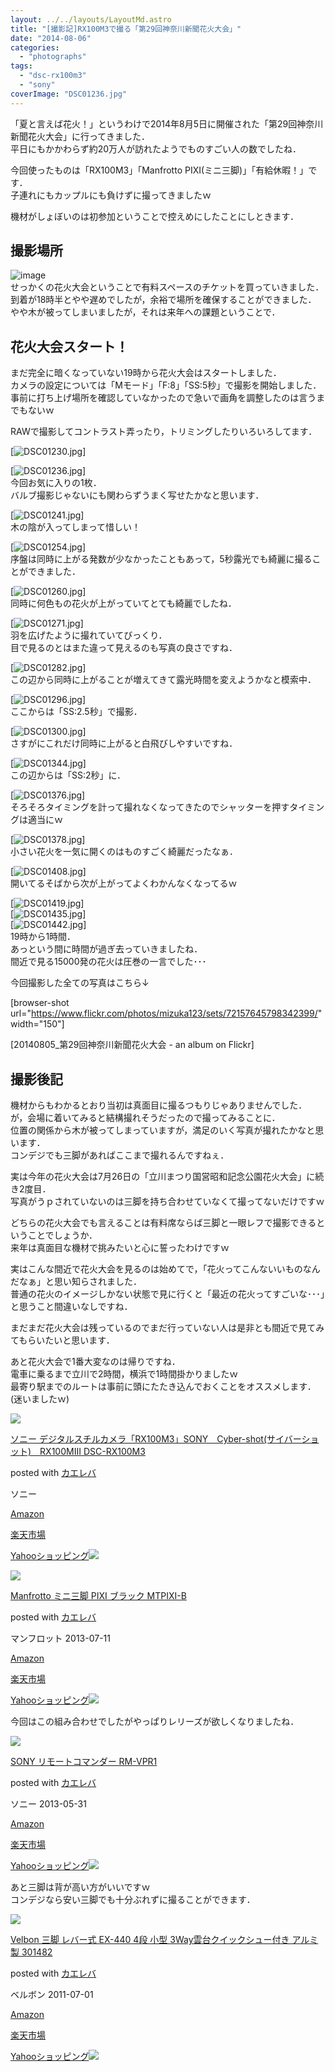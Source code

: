 ```yaml
---
layout: ../../layouts/LayoutMd.astro
title: "[撮影記]RX100M3で撮る「第29回神奈川新聞花火大会」"
date: "2014-08-06"
categories: 
  - "photographs"
tags: 
  - "dsc-rx100m3"
  - "sony"
coverImage: "DSC01236.jpg"
---
```


「夏と言えば花火！」というわけで2014年8月5日に開催された「第29回神奈川新聞花火大会」に行ってきました．  
平日にもかかわらず約20万人が訪れたようでものすごい人の数でしたね．

今回使ったものは「RX100M3」「Manfrotto PIXI(ミニ三脚)」「有給休暇！」です．  
子連れにもカップルにも負けずに撮ってきましたｗ

機材がしょぼいのは初参加ということで控えめにしたことにしときます．

## 撮影場所

![image](/archive/images/image2.png "image")   
せっかくの花火大会ということで有料スペースのチケットを買っていきました．  
到着が18時半とやや遅めでしたが，余裕で場所を確保することができました．  
やや木が被ってしまいましたが，それは来年への課題ということで．

## 花火大会スタート！

まだ完全に暗くなっていない19時から花火大会はスタートしました．  
カメラの設定については「Mモード」「F:8」「SS:5秒」で撮影を開始しました．  
事前に打ち上げ場所を確認していなかったので急いで画角を調整したのは言うまでもないｗ

RAWで撮影してコントラスト弄ったり，トリミングしたりいろいろしてます．

[![DSC01230.jpg](/archive/images/14653205928_4e528e69f8_b.jpg)]

[![DSC01236.jpg](/archive/images/14859696633_07a1df5404_b.jpg)]  
今回お気に入りの1枚．  
バルブ撮影じゃないにも関わらずうまく写せたかなと思います．

[![DSC01241.jpg](/archive/images/14836751461_96d6f917d5_b.jpg)]  
木の陰が入ってしまって惜しい！

[![DSC01254.jpg](/archive/images/14839854415_5528bb92d6_b.jpg)]  
序盤は同時に上がる発数が少なかったこともあって，5秒露光でも綺麗に撮ることができました．

[![DSC01260.jpg](/archive/images/14653215159_36392a7a5f_b.jpg)]  
同時に何色もの花火が上がっていてとても綺麗でしたね．

[![DSC01271.jpg](/archive/images/14653245148_b8c75ebf9b_b.jpg)]  
羽を広げたように撮れていてびっくり．  
目で見るのとはまた違って見えるのも写真の良さですね．

[![DSC01282.jpg](/archive/images/14859740163_99f27be40d_b.jpg)]  
この辺から同時に上がることが増えてきて露光時間を変えようかなと模索中．

[![DSC01296.jpg](/archive/images/14839524152_c939d2a0d7_b.jpg)]  
ここからは「SS:2.5秒」で撮影．

[![DSC01300.jpg](/archive/images/14837525544_5e58276d06_b.jpg)]  
さすがにこれだけ同時に上がると白飛びしやすいですね．

[![DSC01344.jpg](/archive/images/14859762533_c9d8ec88d8_b.jpg)]  
この辺からは「SS:2秒」に．

[![DSC01376.jpg](/archive/images/14653215310_3d66e885a5_b.jpg)]  
そろそろタイミングを計って撮れなくなってきたのでシャッターを押すタイミングは適当にｗ

[![DSC01378.jpg](/archive/images/14859780663_0e7ce4f7e8_b.jpg)]  
小さい花火を一気に開くのはものすごく綺麗だったなぁ．

[![DSC01408.jpg](/archive/images/14839921795_3194957391_b.jpg)]  
開いてるそばから次が上がってよくわかんなくなってるｗ

[![DSC01419.jpg](/archive/images/14859793023_07b9d53f0c_b.jpg)]  
[![DSC01435.jpg](/archive/images/14653288309_90b605982f_b.jpg)]  
[![DSC01442.jpg](/archive/images/14653319088_c5067436b7_b.jpg)]  
19時から1時間．  
あっという間に時間が過ぎ去っていきましたね．  
間近で見る15000発の花火は圧巻の一言でした･･･

今回撮影した全ての写真はこちら↓

\[browser-shot url="https://www.flickr.com/photos/mizuka123/sets/72157645798342399/" width="150"\]

[20140805\_第29回神奈川新聞花火大会 - an album on Flickr]

## 撮影後記

機材からもわかるとおり当初は真面目に撮るつもりじゃありませんでした．  
が，会場に着いてみると結構撮れそうだったので撮ってみることに．  
位置の関係から木が被ってしまっていますが，満足のいく写真が撮れたかなと思います．  
コンデジでも三脚があればここまで撮れるんですねぇ．

実は今年の花火大会は7月26日の「立川まつり国営昭和記念公園花火大会」に続き2度目．  
写真がうｐされていないのは三脚を持ち合わせていなくて撮ってないだけですｗ

どちらの花火大会でも言えることは有料席ならば三脚と一眼レフで撮影できるということでしょうか．  
来年は真面目な機材で挑みたいと心に誓ったわけですｗ

実はこんな間近で花火大会を見るのは始めてで，「花火ってこんないいものなんだなぁ」と思い知らされました．  
普通の花火のイメージしかない状態で見に行くと「最近の花火ってすごいな･･･」と思うこと間違いなしですね．

まだまだ花火大会は残っているのでまだ行っていない人は是非とも間近で見てみてもらいたいと思います．

あと花火大会で1番大変なのは帰りですね．  
電車に乗るまで立川で2時間，横浜で1時間掛かりましたｗ  
最寄り駅までのルートは事前に頭にたたき込んでおくことをオススメします．(迷いましたｗ)

[![](/archive/images/41VTNIwgKlL._SL160_.jpg)](https://www.amazon.co.jp/exec/obidos/ASIN/B00KD43UTQ/mizuka123-22/ref=nosim/)

[ソニー デジタルスチルカメラ「RX100M3」SONY　Cyber-shot(サイバーショット)　RX100MIII DSC-RX100M3](https://www.amazon.co.jp/exec/obidos/ASIN/B00KD43UTQ/mizuka123-22/ref=nosim/)

posted with [カエレバ](http://kaereba.com)

ソニー

[Amazon](http://www.amazon.co.jp/gp/search?keywords=%83%5C%83j%81%5B%20%83f%83W%83%5E%83%8B%83X%83%60%83%8B%83J%83%81%83%89%81uRX100M3%81vSONY%81%40Cyber-shot%28%83T%83C%83o%81%5B%83V%83%87%83b%83g%29%81%40RX100MIII%20DSC-RX100M3&__mk_ja_JP=%83J%83%5E%83J%83i&tag=mizuka123-22 "アマゾン")

[楽天市場](http://hb.afl.rakuten.co.jp/hgc/032b53ee.4b34c5ee.0f4a541e.f440145e/?pc=http%3A%2F%2Fsearch.rakuten.co.jp%2Fsearch%2Fmall%2F%25E3%2582%25BD%25E3%2583%258B%25E3%2583%25BC%2520%25E3%2583%2587%25E3%2582%25B8%25E3%2582%25BF%25E3%2583%25AB%25E3%2582%25B9%25E3%2583%2581%25E3%2583%25AB%25E3%2582%25AB%25E3%2583%25A1%25E3%2583%25A9%25E3%2580%258CRX100M3%25E3%2580%258DSONY%25E3%2580%2580Cyber-shot%2528%25E3%2582%25B5%25E3%2582%25A4%25E3%2583%2590%25E3%2583%25BC%25E3%2582%25B7%25E3%2583%25A7%25E3%2583%2583%25E3%2583%2588%2529%25E3%2580%2580RX100MIII%2520DSC-RX100M3%2F-%2Ff.1-p.1-s.1-sf.0-st.A-v.2%3Fx%3D0%26scid%3Daf_ich_link_urltxt%26m%3Dhttp%3A%2F%2Fm.rakuten.co.jp%2F "楽天市場")

[Yahooショッピング![](//ad.jp.ap.valuecommerce.com/servlet/gifbanner?sid=3066752&pid=881990642)](//ck.jp.ap.valuecommerce.com/servlet/referral?sid=3066752&pid=881990642&vc_url=http%3A%2F%2Fshopping.search.yahoo.co.jp%2Fsearch%3FuIv%3Don%26ei%3DUTF-8%26tab_ex%3Dcommerce%26slider%3D0%26va%3D%25E3%2582%25BD%25E3%2583%258B%25E3%2583%25BC%2520%25E3%2583%2587%25E3%2582%25B8%25E3%2582%25BF%25E3%2583%25AB%25E3%2582%25B9%25E3%2583%2581%25E3%2583%25AB%25E3%2582%25AB%25E3%2583%25A1%25E3%2583%25A9%25E3%2580%258CRX100M3%25E3%2580%258DSONY%25E3%2580%2580Cyber-shot%2528%25E3%2582%25B5%25E3%2582%25A4%25E3%2583%2590%25E3%2583%25BC%25E3%2582%25B7%25E3%2583%25A7%25E3%2583%2583%25E3%2583%2588%2529%25E3%2580%2580RX100MIII%2520DSC-RX100M3 "Yahooショッピング")

[![](/archive/images/41wXr9AHu8L._SL160_.jpg)](https://www.amazon.co.jp/exec/obidos/ASIN/B00D76RNLS/mizuka123-22/ref=nosim/)

[Manfrotto ミニ三脚 PIXI ブラック MTPIXI-B](https://www.amazon.co.jp/exec/obidos/ASIN/B00D76RNLS/mizuka123-22/ref=nosim/)

posted with [カエレバ](http://kaereba.com)

マンフロット 2013-07-11

[Amazon](http://www.amazon.co.jp/gp/search?keywords=Manfrotto%20%83~%83j%8EO%8Br%20PIXI%20%83u%83%89%83b%83N%20MTPIXI-B&__mk_ja_JP=%83J%83%5E%83J%83i&tag=mizuka123-22 "アマゾン")

[楽天市場](http://hb.afl.rakuten.co.jp/hgc/032b53ee.4b34c5ee.0f4a541e.f440145e/?pc=http%3A%2F%2Fsearch.rakuten.co.jp%2Fsearch%2Fmall%2FManfrotto%2520%25E3%2583%259F%25E3%2583%258B%25E4%25B8%2589%25E8%2584%259A%2520PIXI%2520%25E3%2583%2596%25E3%2583%25A9%25E3%2583%2583%25E3%2582%25AF%2520MTPIXI-B%2F-%2Ff.1-p.1-s.1-sf.0-st.A-v.2%3Fx%3D0%26scid%3Daf_ich_link_urltxt%26m%3Dhttp%3A%2F%2Fm.rakuten.co.jp%2F "楽天市場")

[Yahooショッピング![](//ad.jp.ap.valuecommerce.com/servlet/gifbanner?sid=3066752&pid=881990642)](//ck.jp.ap.valuecommerce.com/servlet/referral?sid=3066752&pid=881990642&vc_url=http%3A%2F%2Fshopping.search.yahoo.co.jp%2Fsearch%3FuIv%3Don%26ei%3DUTF-8%26tab_ex%3Dcommerce%26slider%3D0%26va%3DManfrotto%2520%25E3%2583%259F%25E3%2583%258B%25E4%25B8%2589%25E8%2584%259A%2520PIXI%2520%25E3%2583%2596%25E3%2583%25A9%25E3%2583%2583%25E3%2582%25AF%2520MTPIXI-B "Yahooショッピング")

今回はこの組み合わせでしたがやっぱりレリーズが欲しくなりましたね．

[![](/archive/images/31TzVihuycL._SL160_.jpg)](https://www.amazon.co.jp/exec/obidos/ASIN/B00BPJUQOK/mizuka123-22/ref=nosim/)

[SONY リモートコマンダー RM-VPR1](https://www.amazon.co.jp/exec/obidos/ASIN/B00BPJUQOK/mizuka123-22/ref=nosim/)

posted with [カエレバ](http://kaereba.com)

ソニー 2013-05-31

[Amazon](http://www.amazon.co.jp/gp/search?keywords=SONY%20%83%8A%83%82%81%5B%83g%83R%83%7D%83%93%83_%81%5B%20RM-VPR1&__mk_ja_JP=%83J%83%5E%83J%83i&tag=mizuka123-22 "アマゾン")

[楽天市場](http://hb.afl.rakuten.co.jp/hgc/032b53ee.4b34c5ee.0f4a541e.f440145e/?pc=http%3A%2F%2Fsearch.rakuten.co.jp%2Fsearch%2Fmall%2FSONY%2520%25E3%2583%25AA%25E3%2583%25A2%25E3%2583%25BC%25E3%2583%2588%25E3%2582%25B3%25E3%2583%259E%25E3%2583%25B3%25E3%2583%2580%25E3%2583%25BC%2520RM-VPR1%2F-%2Ff.1-p.1-s.1-sf.0-st.A-v.2%3Fx%3D0%26scid%3Daf_ich_link_urltxt%26m%3Dhttp%3A%2F%2Fm.rakuten.co.jp%2F "楽天市場")

[Yahooショッピング![](//ad.jp.ap.valuecommerce.com/servlet/gifbanner?sid=3066752&pid=881990642)](//ck.jp.ap.valuecommerce.com/servlet/referral?sid=3066752&pid=881990642&vc_url=http%3A%2F%2Fshopping.search.yahoo.co.jp%2Fsearch%3FuIv%3Don%26ei%3DUTF-8%26tab_ex%3Dcommerce%26slider%3D0%26va%3DSONY%2520%25E3%2583%25AA%25E3%2583%25A2%25E3%2583%25BC%25E3%2583%2588%25E3%2582%25B3%25E3%2583%259E%25E3%2583%25B3%25E3%2583%2580%25E3%2583%25BC%2520RM-VPR1 "Yahooショッピング")

あと三脚は背が高い方がいいですｗ  
コンデジなら安い三脚でも十分ぶれずに撮ることができます．

[![](/archive/images/41ofGJ7FQCL._SL160_.jpg)](https://www.amazon.co.jp/exec/obidos/ASIN/B0053CEPQU/mizuka123-22/ref=nosim/)

[Velbon 三脚 レバー式 EX-440 4段 小型 3Way雲台クイックシュー付き アルミ製 301482](https://www.amazon.co.jp/exec/obidos/ASIN/B0053CEPQU/mizuka123-22/ref=nosim/)

posted with [カエレバ](http://kaereba.com)

ベルボン 2011-07-01

[Amazon](http://www.amazon.co.jp/gp/search?keywords=Velbon%20%8EO%8Br%20%83%8C%83o%81%5B%8E%AE%20EX-440%204%92i%20%8F%AC%8C%5E%203Way%89_%91%E4%83N%83C%83b%83N%83V%83%85%81%5B%95t%82%AB%20%83A%83%8B%83~%90%BB%20301482&__mk_ja_JP=%83J%83%5E%83J%83i&tag=mizuka123-22 "アマゾン")

[楽天市場](http://hb.afl.rakuten.co.jp/hgc/032b53ee.4b34c5ee.0f4a541e.f440145e/?pc=http%3A%2F%2Fsearch.rakuten.co.jp%2Fsearch%2Fmall%2FVelbon%2520%25E4%25B8%2589%25E8%2584%259A%2520%25E3%2583%25AC%25E3%2583%2590%25E3%2583%25BC%25E5%25BC%258F%2520EX-440%25204%25E6%25AE%25B5%2520%25E5%25B0%258F%25E5%259E%258B%25203Way%25E9%259B%25B2%25E5%258F%25B0%25E3%2582%25AF%25E3%2582%25A4%25E3%2583%2583%25E3%2582%25AF%25E3%2582%25B7%25E3%2583%25A5%25E3%2583%25BC%25E4%25BB%2598%25E3%2581%258D%2520%25E3%2582%25A2%25E3%2583%25AB%25E3%2583%259F%25E8%25A3%25BD%2520301482%2F-%2Ff.1-p.1-s.1-sf.0-st.A-v.2%3Fx%3D0%26scid%3Daf_ich_link_urltxt%26m%3Dhttp%3A%2F%2Fm.rakuten.co.jp%2F "楽天市場")

[Yahooショッピング![](//ad.jp.ap.valuecommerce.com/servlet/gifbanner?sid=3066752&pid=881990642)](//ck.jp.ap.valuecommerce.com/servlet/referral?sid=3066752&pid=881990642&vc_url=http%3A%2F%2Fshopping.search.yahoo.co.jp%2Fsearch%3FuIv%3Don%26ei%3DUTF-8%26tab_ex%3Dcommerce%26slider%3D0%26va%3DVelbon%2520%25E4%25B8%2589%25E8%2584%259A%2520%25E3%2583%25AC%25E3%2583%2590%25E3%2583%25BC%25E5%25BC%258F%2520EX-440%25204%25E6%25AE%25B5%2520%25E5%25B0%258F%25E5%259E%258B%25203Way%25E9%259B%25B2%25E5%258F%25B0%25E3%2582%25AF%25E3%2582%25A4%25E3%2583%2583%25E3%2582%25AF%25E3%2582%25B7%25E3%2583%25A5%25E3%2583%25BC%25E4%25BB%2598%25E3%2581%258D%2520%25E3%2582%25A2%25E3%2583%25AB%25E3%2583%259F%25E8%25A3%25BD%2520301482 "Yahooショッピング")
